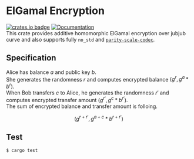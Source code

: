 # ElGamal Encryption
[![crates.io badge](https://img.shields.io/crates/v/lifted-elgamal.svg)](https://crates.io/crates/lifted-elgamal) [![Documentation](https://docs.rs/lifted-elgamal/badge.svg)](https://docs.rs/lifted-elgamal)  
This crate provides additive homomorphic ElGamal encryption over jubjub curve and also supports fully `no_std` and [`parity-scale-codec`](https://github.com/paritytech/parity-scale-codec).

## Specification
Alice has balance $a$ and public key $b$.  
She generates the randomness $r$ and computes encrypted balance $(g^r, g^a * b^r)$.  
When Bob transfers $c$ to Alice, he generates the randomness $r'$ and computes encrypted transfer amount $(g^{r'}, g^c * b^{r'})$.  
The sum of encrypted balance and transfer amount is folloing.

$$
(g^{r + r'}, g^{a + c} * b^{r + r'})
$$

## Test

```shell
$ cargo test
```
